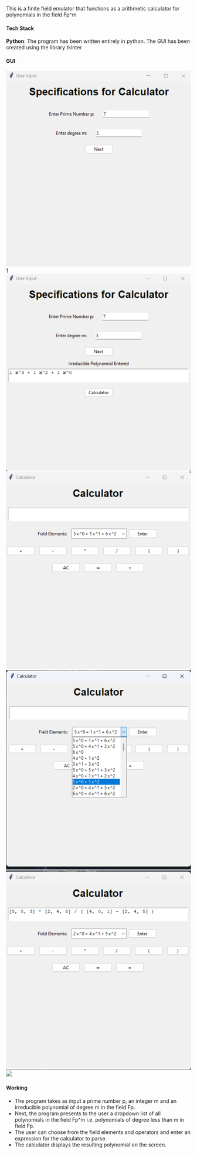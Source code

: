This is a finite field emulator that functions as a arithmetic calculator for polynomials in the field Fp^m
#### Tech Stack
**Python**: The program has been written entirely in python. The GUI has been created using the library tkinter

#### GUI
![Start page](output/start_page.png)
1[](output/entering_irreducible_polynomial.png)
![](output/user_specifications.png)
![](output/calculator_view.png)
![](output/field_elements.png)
![](output/input_calculator.png)
![](output/output_calculator.png)

#### Working
- The program takes as input a prime number p, an integer m and an irreducible polynomial of degree m in the field Fp.
- Next, the program presents to the user a dropdown list of all polynomials in the field Fp^m i.e. polynomials of degree less than m in field Fp.
- The user can choose from the field elements and operators and enter an expression for the calculator to parse.
- The calculator displays the resulting polynomial on the screen.
